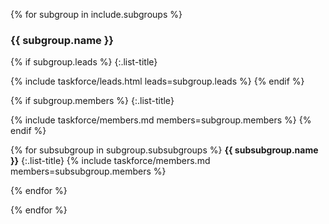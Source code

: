 {% for subgroup in include.subgroups %}

### {{ subgroup.name }}

{% if subgroup.leads %}
{:.list-title}

{% include taskforce/leads.html leads=subgroup.leads %}
{% endif %}

{% if subgroup.members %}
{:.list-title}

{% include taskforce/members.md members=subgroup.members %}
{% endif %}

{% for subsubgroup in subgroup.subsubgroups %}
**{{ subsubgroup.name }}**
{:.list-title}
{% include taskforce/members.md members=subsubgroup.members %}

{% endfor %}

{% endfor %}

